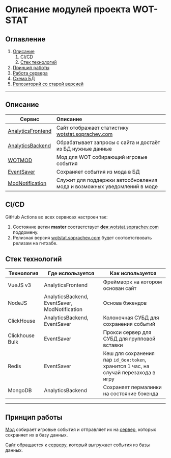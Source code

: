 # Описание модулей проекта WOT-STAT

## Оглавление
1. [Описание](#описание)
   1. [CI/CD](#cicd)
   2. [Стек технологий](#стек-технологий)
2. [Принцип работы](#принцип-работы)
3. [Работа сервера](serve.md)
4. [Схема БД](tables/README.md)
5. [Репозиторий со старой версией](https://github.com/SoprachevAK/wot-stat/tree/v1.0.0.0) 

***

## Описание

| Сервис                                                             | Описание                                                                               |
| ------------------------------------------------------------------ | :------------------------------------------------------------------------------------- |
| [AnalyticsFrontend](https://github.com/WOT-STAT/AnalyticsFrontend) | Сайт отображает статистику [wotstat.soprachev.com](https://dev.wotstat.soprachev.com/) |
| [AnalyticsBackend](https://github.com/WOT-STAT/AnalyticsBackend)   | Обрабатывает запросы с сайта и достаёт из БД нужные данные                             |
| [WOTMOD](https://github.com/WOT-STAT/WOTMOD)                       | Мод для WOT собирающий игровые события                                                 |
| [EventSaver](https://github.com/WOT-STAT/EventSaver)               | Сохраняет события из мода в БД                                                         |
| [ModNotification](https://github.com/WOT-STAT/ModNotification)     | Служит для поддержки автообновления мода и возможных уведомлений в моде                |

## CI/CD
GitHub Actions во всех сервисах настроен так:
1. Состояние ветки **master** соответствует [**dev**.wotstat.soprachev.com](https://dev.wotstat.soprachev.com/) поддомену.
2. Релизная версия [wotstat.soprachev.com](https://dev.wotstat.soprachev.com/) будет соответствовать релизам на гитхабе.

## Стек технологий
| Технология      | Где используется                              | Как используется                                                                   |
| --------------- | --------------------------------------------- | ---------------------------------------------------------------------------------- |
| VueJS v3        | AnalyticsFrontend                             | Фреймворк на котором основан сайт                                                  |
| NodeJS          | AnalyticsBackend, EventSaver, ModNotification | Основа бэкендов                                                                    |
| ClickHouse      | AnalyticsBackend, EventSaver                  | Колоночная СУБД для сохранения событий                                             |
| Clickhouse Bulk | EventSaver                                    | Прокси сервер для СУБД для групповой вставки                                       |
| Redis           | EventSaver                                    | Кеш для сохранения пар `id_боя:token`, хранится 1 час, на случай перезахода в игру |
| MongoDB         | AnalyticsBackend                              | Сохраняет пермалинки на состояние бэкенда                                          |

***

## Принцип работы
[Мод](https://github.com/WOT-STAT/WOTMOD) собирает игровые события и отправляет их на [сервер](https://github.com/WOT-STAT/EventSaver), которых сохраняет их в базу данных.

[Сайт](https://github.com/WOT-STAT/AnalyticsFrontend) обращается к [серверу](https://github.com/WOT-STAT/AnalyticsBackend), который выгружает события из базы данных. 
